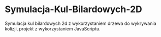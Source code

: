 # Symulacja-Kul-Bilardowych-2D
Symulacja kul bilardowych 2d z wykorzystaniem drzewa do wykrywania kolizji, projekt z wykorzystaniem JavaScriptu.
